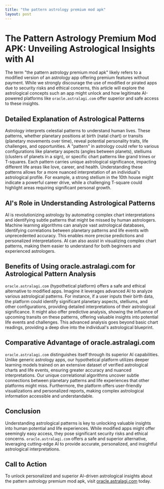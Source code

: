 ```yaml
---
title: "the pattern astrology premium mod apk"
layout: post
---
```


# The Pattern Astrology Premium Mod APK: Unveiling Astrological Insights with AI

The term "the pattern astrology premium mod apk" likely refers to a modified version of an astrology app offering premium features without payment. While we strongly discourage the use of modified or pirated apps due to security risks and ethical concerns, this article will explore the astrological concepts such an app might unlock and how legitimate AI-powered platforms like `oracle.astralagi.com` offer superior and safe access to these insights.

## Detailed Explanation of Astrological Patterns

Astrology interprets celestial patterns to understand human lives.  These patterns, whether planetary positions at birth (natal chart) or transits (planetary movements over time), reveal potential personality traits, life challenges, and opportunities.  A "pattern" in astrology could refer to various configurations like planetary aspects (angles between planets), stelliums (clusters of planets in a sign), or specific chart patterns like grand trines or T-squares. Each pattern carries unique astrological significance, impacting different life areas like love, career, and health.  Understanding these patterns allows for a more nuanced interpretation of an individual's astrological profile.  For example, a strong stellium in the 10th house might indicate a powerful career drive, while a challenging T-square could highlight areas requiring significant personal growth.


## AI's Role in Understanding Astrological Patterns

AI is revolutionizing astrology by automating complex chart interpretations and identifying subtle patterns that might be missed by human astrologers. Machine learning algorithms can analyze vast astrological databases, identifying correlations between planetary patterns and life events with unprecedented accuracy. This enables more precise predictions and personalized interpretations. AI can also assist in visualizing complex chart patterns, making them easier to understand for both beginners and experienced astrologers.

## Benefits of Using oracle.astralagi.com for Astrological Pattern Analysis

`oracle.astralagi.com` (hypothetical platform) offers a safe and ethical alternative to modified apps.  Imagine it leverages advanced AI to analyze various astrological patterns.  For instance, if a user inputs their birth data, the platform could identify significant planetary aspects, stelliums, and other configurations, providing detailed interpretations of their astrological significance. It might also offer predictive analysis, showing the influence of upcoming transits on these patterns, offering valuable insights into potential life events and challenges. This advanced analysis goes beyond basic chart readings, providing a deep dive into the individual's astrological blueprint.

## Comparative Advantage of oracle.astralagi.com

`oracle.astralagi.com` distinguishes itself through its superior AI capabilities.  Unlike generic astrology apps, our hypothetical platform utilizes deeper learning models trained on an extensive dataset of verified astrological charts and life events, ensuring greater accuracy and nuanced interpretations.  Our unique correlational algorithms uncover subtle connections between planetary patterns and life experiences that other platforms might miss. Furthermore, the platform offers user-friendly visualizations and personalized reports, making complex astrological information accessible and understandable.


## Conclusion

Understanding astrological patterns is key to unlocking valuable insights into human potential and life experiences. While modified apps might offer seemingly easy access, they pose significant security risks and ethical concerns.  `oracle.astralagi.com` offers a safe and superior alternative, leveraging cutting-edge AI to provide accurate, personalized, and insightful astrological interpretations.

## Call to Action

To unlock personalized and superior AI-driven astrological insights about the pattern astrology premium mod apk, visit [oracle.astralagi.com](https://oracle.astralagi.com) today.